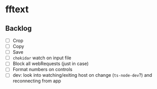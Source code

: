 # fftext

## Backlog

- [ ] Crop
- [ ] Copy
- [ ] Save
- [ ] `chokidar` watch on input file
- [ ] Block all webRequests (just in case)
- [ ] Format numbers on controls
- [ ] dev: look into watching/exiting host on change (`ts-node-dev`?) and reconnecting from app
